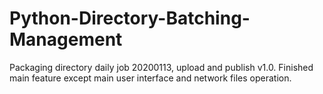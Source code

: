 # Python-Directory-Batching-Management
Packaging directory daily job
20200113, upload and publish v1.0. Finished main feature except main user interface and network files operation.
